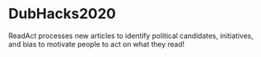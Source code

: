 # DubHacks2020
ReadAct processes new articles to identify political candidates, initiatives, and bias to motivate people to act on what they read!
